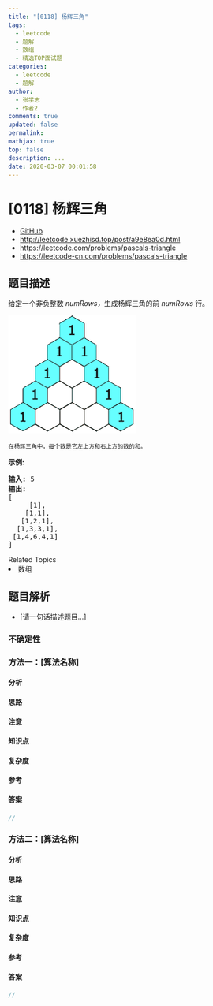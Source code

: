 ```yaml
---
title: "[0118] 杨辉三角"
tags:
  - leetcode
  - 题解
  - 数组
  - 精选TOP面试题
categories:
  - leetcode
  - 题解
author:
  - 张学志
  - 作者2
comments: true
updated: false
permalink:
mathjax: true
top: false
description: ...
date: 2020-03-07 00:01:58
---
```



# [0118] 杨辉三角
* [GitHub](https://github.com/algoboy101/LeetCodeCrowdsource/tree/master/_posts/QA/%5B0118%5D%20%E6%9D%A8%E8%BE%89%E4%B8%89%E8%A7%92.md)
* http://leetcode.xuezhisd.top/post/a9e8ea0d.html
* https://leetcode.com/problems/pascals-triangle
* https://leetcode-cn.com/problems/pascals-triangle


## 题目描述

<p>给定一个非负整数&nbsp;<em>numRows，</em>生成杨辉三角的前&nbsp;<em>numRows&nbsp;</em>行。</p>

<p><img alt="" src="https://raw.githubusercontent.com/algoboy101/LeetCodeCrowdsource/master/imgs/PascalTriangleAnimated2.gif"></p>

<p><small>在杨辉三角中，每个数是它左上方和右上方的数的和。</small></p>

<p><strong>示例:</strong></p>

<pre><strong>输入:</strong> 5
<strong>输出:</strong>
[
     [1],
    [1,1],
   [1,2,1],
  [1,3,3,1],
 [1,4,6,4,1]
]</pre>
<div><div>Related Topics</div><div><li>数组</li></div></div>


## 题目解析
* [请一句话描述题目...]

### 不确定性


### 方法一：[算法名称]

#### 分析

#### 思路

#### 注意

#### 知识点

#### 复杂度

#### 参考

#### 答案

```cpp
//
```


### 方法二：[算法名称]

#### 分析

#### 思路

#### 注意

#### 知识点

#### 复杂度

#### 参考

#### 答案

```cpp
//
```


